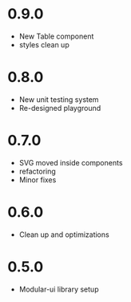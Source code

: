 # 0.9.0

- New Table component
- styles clean up

# 0.8.0

- New unit testing system
- Re-designed playground

# 0.7.0

- SVG moved inside components
- refactoring
- Minor fixes

# 0.6.0

- Clean up and optimizations

# 0.5.0

- Modular-ui library setup
